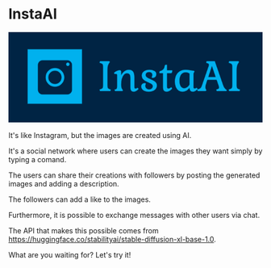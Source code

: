 # InstaAI

![logo](/assets/images/icon_instaAI.png)

It's like Instagram, but the images are created using AI.

It's a social network where users can create the images they want simply by typing a comand. 

The users can share their creations with followers by posting the generated images and adding a description.

The followers can add a like to the images. 

Furthermore, it is possible to exchange messages with other users via chat.

The API that makes this possible comes from https://huggingface.co/stabilityai/stable-diffusion-xl-base-1.0.

What are you waiting for? Let's try it!
